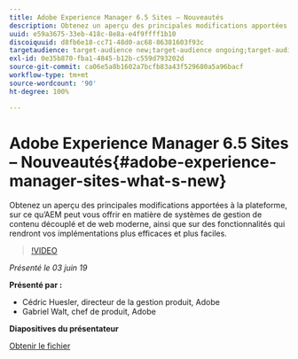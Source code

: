 ```yaml
---
title: Adobe Experience Manager 6.5 Sites – Nouveautés
description: Obtenez un aperçu des principales modifications apportées à la plateforme, sur ce qu’AEM peut vous offrir en matière de systèmes de gestion de contenu découplé et de web moderne, ainsi que sur des fonctionnalités qui rendront vos implémentations plus efficaces et plus faciles.
uuid: e59a3675-33eb-418c-8e8a-e4f9ffff1b10
discoiquuid: d8fb6e18-cc71-48d0-ac68-86381603f93c
targetaudience: target-audience new;target-audience ongoing;target-audience upgrader
exl-id: 0e35b870-fba1-4845-b12b-c559d793202d
source-git-commit: ca06e5a8b1602a7bcfb83a43f529680a5a96bacf
workflow-type: tm+mt
source-wordcount: '90'
ht-degree: 100%

---
```


# Adobe Experience Manager 6.5 Sites – Nouveautés{#adobe-experience-manager-sites-what-s-new}

Obtenez un aperçu des principales modifications apportées à la plateforme, sur ce qu’AEM peut vous offrir en matière de systèmes de gestion de contenu découplé et de web moderne, ainsi que sur des fonctionnalités qui rendront vos implémentations plus efficaces et plus faciles.

>[!VIDEO](https://video.tv.adobe.com/v/26368/?quality=9)

*Présenté le 03 juin 19*

**Présenté par :**

* Cédric Huesler, directeur de la gestion produit, Adobe
* Gabriel Walt, chef de produit, Adobe

**Diapositives du présentateur**

[Obtenir le fichier](assets/aem65-whatsnewgem-march6.pdf)
